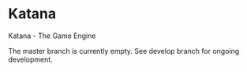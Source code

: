 Katana
======

Katana - The Game Engine

The master branch is currently empty. See develop branch for ongoing development.
